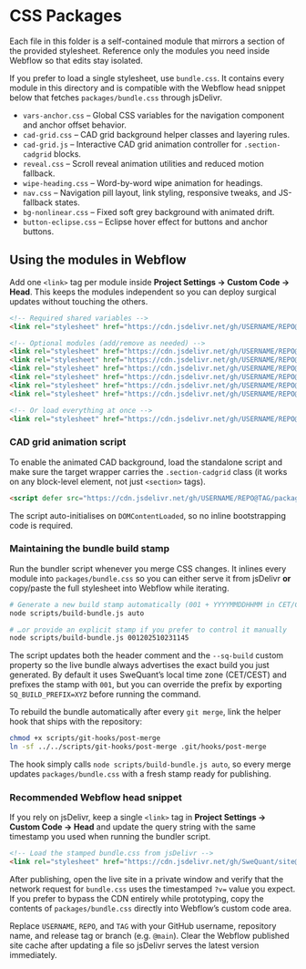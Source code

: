 # CSS Packages

Each file in this folder is a self-contained module that mirrors a section of the provided stylesheet. Reference only the modules you need inside Webflow so that edits stay isolated.

If you prefer to load a single stylesheet, use `bundle.css`. It contains every module in this directory and is compatible with the Webflow head snippet below that fetches `packages/bundle.css` through jsDelivr.

- `vars-anchor.css` – Global CSS variables for the navigation component and anchor offset behavior.
- `cad-grid.css` – CAD grid background helper classes and layering rules.
- `cad-grid.js` – Interactive CAD grid animation controller for `.section-cadgrid` blocks.
- `reveal.css` – Scroll reveal animation utilities and reduced motion fallback.
- `wipe-heading.css` – Word-by-word wipe animation for headings.
- `nav.css` – Navigation pill layout, link styling, responsive tweaks, and JS-fallback states.
- `bg-nonlinear.css` – Fixed soft grey background with animated drift.
- `button-eclipse.css` – Eclipse hover effect for buttons and anchor buttons.

## Using the modules in Webflow

Add one `<link>` tag per module inside **Project Settings → Custom Code → Head**. This keeps the modules independent so you can deploy surgical updates without touching the others.

```html
<!-- Required shared variables -->
<link rel="stylesheet" href="https://cdn.jsdelivr.net/gh/USERNAME/REPO@TAG/packages/vars-anchor.css" />

<!-- Optional modules (add/remove as needed) -->
<link rel="stylesheet" href="https://cdn.jsdelivr.net/gh/USERNAME/REPO@TAG/packages/nav.css" />
<link rel="stylesheet" href="https://cdn.jsdelivr.net/gh/USERNAME/REPO@TAG/packages/cad-grid.css" />
<link rel="stylesheet" href="https://cdn.jsdelivr.net/gh/USERNAME/REPO@TAG/packages/bg-nonlinear.css" />
<link rel="stylesheet" href="https://cdn.jsdelivr.net/gh/USERNAME/REPO@TAG/packages/reveal.css" />
<link rel="stylesheet" href="https://cdn.jsdelivr.net/gh/USERNAME/REPO@TAG/packages/wipe-heading.css" />
<link rel="stylesheet" href="https://cdn.jsdelivr.net/gh/USERNAME/REPO@TAG/packages/button-eclipse.css" />

<!-- Or load everything at once -->
<link rel="stylesheet" href="https://cdn.jsdelivr.net/gh/USERNAME/REPO@TAG/packages/bundle.css" />
```

### CAD grid animation script

To enable the animated CAD background, load the standalone script and make sure the target wrapper carries the `.section-cadgrid` class (it works on any block-level element, not just `<section>` tags).

```html
<script defer src="https://cdn.jsdelivr.net/gh/USERNAME/REPO@TAG/packages/cad-grid.js"></script>
```

The script auto-initialises on `DOMContentLoaded`, so no inline bootstrapping code is required.

### Maintaining the bundle build stamp

Run the bundler script whenever you merge CSS changes. It inlines every module into `packages/bundle.css` so you can either serve it from jsDelivr **or** copy/paste the full stylesheet into Webflow while iterating.

```bash
# Generate a new build stamp automatically (001 + YYYYMMDDHHMM in CET/CEST)
node scripts/build-bundle.js auto

# …or provide an explicit stamp if you prefer to control it manually
node scripts/build-bundle.js 001202510231145
```

The script updates both the header comment and the `--sq-build` custom property so the live bundle always advertises the exact build you just generated. By default it uses SweQuant’s local time zone (CET/CEST) and prefixes the stamp with `001`, but you can override the prefix by exporting `SQ_BUILD_PREFIX=XYZ` before running the command.

To rebuild the bundle automatically after every `git merge`, link the helper hook that ships with the repository:

```bash
chmod +x scripts/git-hooks/post-merge
ln -sf ../../scripts/git-hooks/post-merge .git/hooks/post-merge
```

The hook simply calls `node scripts/build-bundle.js auto`, so every merge updates `packages/bundle.css` with a fresh stamp ready for publishing.

### Recommended Webflow head snippet

If you rely on jsDelivr, keep a single `<link>` tag in **Project Settings → Custom Code → Head** and update the query string with the same timestamp you used when running the bundler script.

```html
<!-- Load the stamped bundle.css from jsDelivr -->
<link rel="stylesheet" href="https://cdn.jsdelivr.net/gh/SweQuant/site@main/packages/bundle.css?v=202509181456" />
```

After publishing, open the live site in a private window and verify that the network request for `bundle.css` uses the timestamped `?v=` value you expect. If you prefer to bypass the CDN entirely while prototyping, copy the contents of `packages/bundle.css` directly into Webflow’s custom code area.

Replace `USERNAME`, `REPO`, and `TAG` with your GitHub username, repository name, and release tag or branch (e.g. `@main`). Clear the Webflow published site cache after updating a file so jsDelivr serves the latest version immediately.
